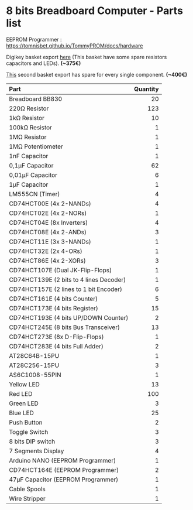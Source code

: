 # 8 bits Breadboard Computer - Parts list

EEPROM Programmer : https://tomnisbet.github.io/TommyPROM/docs/hardware

Digikey basket export [here](digikey_basket.csv) (This basket have some spare resistors capacitors and LEDs).  **(~375€)**

[This](digikey_basket_with_spare.csv) second basket export has spare for every single component. **(~400€)**

| Part                                    | Quantity |
|:----------------------------------------|---------:|
| Breadboard BB830                        |       20 |
| 220Ω Resistor                           |      123 |
| 1kΩ Resistor                            |       10 |
| 100kΩ Resistor                          |        1 |
| 1MΩ Resistor                            |        1 |
| 1MΩ Potentiometer                       |        1 |
| 1nF Capacitor                           |        1 |
| 0,1µF Capacitor                         |       62 |
| 0,01µF Capacitor                        |        6 | 
| 1µF Capacitor                           |        1 |
| LM555CN (Timer)                         |        4 |
| CD74HCT00E (4x 2-NANDs)                 |        4 |
| CD74HCT02E (4x 2-NORs)                  |        1 |
| CD74HCT04E (8x Inverters)               |        4 |
| CD74HCT08E (4x 2-ANDs)                  |        3 |
| CD74HCT11E (3x 3-NANDs)                 |        1 |
| CD74HCT32E (2x 4-ORs)                   |        1 |
| CD74HCT86E  (4x 2-XORs)                 |        3 |
| CD74HCT107E (Dual JK-Flip-Flops)        |        1 |
| CD74HCT139E (2 bits to 4 lines Decoder) |        1 |
| CD74HCT157E (2 lines to 1 bit Encoder)  |        6 |
| CD74HCT161E (4 bits Counter)            |        5 |
| CD74HCT173E (4 bits Register)           |       15 |
| CD74HCT193E (4 bits UP/DOWN Counter)    |        2 |
| CD74HCT245E (8 bits Bus Transceiver)    |       13 |
| CD74HCT273E (8x D-Flip-Flops)           |        1 |
| CD74HCT283E (4 bits Full Adder)         |        2 |
| AT28C64B-15PU                           |        1 |
| AT28C256-15PU                           |        3 |
| AS6C1008-55PIN                          |        1 |
| Yellow LED                              |       13 |
| Red LED                                 |      100 |
| Green LED                               |        3 |
| Blue LED                                |       25 |
| Push Button                             |        2 |
| Toggle Switch                           |        3 |
| 8 bits DIP switch                       |        3 |
| 7 Segments Display                      |        4 |
| Arduino NANO (EEPROM Programmer)        |        1 |
| CD74HCT164E (EEPROM Programmer)         |        2 |
| 47µF Capacitor (EEPROM Programmer)      |        1 |
| Cable Spools                            |        1 |
| Wire Stripper                           |        1 |
